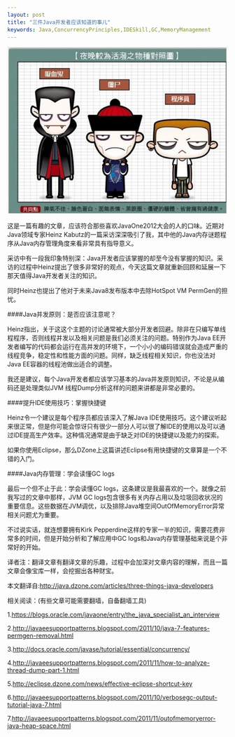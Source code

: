 ```yaml
---
layout: post
title: "三件Java开发者应该知道的事儿"
keywords: Java,ConcurrencyPrinciples,IDESkill,GC,MemoryManagement
---
```

<div class="center">
	<img src="/post_images/2012/10/programmer.jpg">
</div>

这是一篇有趣的文章，应该符合那些喜欢JavaOne2012大会的人的口味。近期对Java领域专家Heinz Kabutz的一篇采访深深吸引了我，其中他的Java内存谜题程序从Java内存管理角度来看非常具有指导意义。

采访中有一段我印象特别深：Java开发者应该掌握的却至今没有掌握的知识。采访的过程中Heinz提出了很多非常好的观点，今天这篇文章就重新回顾和延展一下那天值得Java开发者关注的知识。

同时Heinz也提出了他对于未来Java8发布版本中去除HotSpot VM PermGen的担忧。

####Java并发原则：是否应该注意呢？

Heinz指出，关于这这个主题的讨论通常被大部分开发者回避。除非在只编写单线程程序，否则线程并发以及相关问题是我们必须关注的问题。特别作为Java EE开发者编写的代码都会运行在高并发的环境下，一个小小的编码错误就会造成严重的线程竞争，稳定性和性能方面的问题。同样，缺乏线程相关知识，你也没法对Java EE容器的线程池做出适合的调整。

我还是建议，每个Java开发者都应该学习基本的Java并发原则知识，不论是从编码还是处理类似JVM 线程Dump分析这样的问题来讲都是非常必要的。

####提升IDE使用技巧：掌握快捷键

Heinz令一个建议是每个程序员都应该深入了解Java IDE使用技巧。这个建议听起来很正常，但是你可能会惊讶只有很少一部分人可以很了解IDE的使用以及可以通过IDE提高生产效率。这种情况通常是由于缺乏对IDE的快捷键以及能力的探索。

如果你使用Eclipse，那么DZone上这篇讲述Eclipse有用快捷键的文章算是一个不错的入门。

####Java内存管理：学会读懂GC logs

最后一个但不止于此：学会读懂GC logs，这条建议是我最喜欢的一个。就像之前我写过的文章中那样，JVM GC logs包含很多有关内存占用以及垃圾回收状况的重要信息。这些数据在JVM调优，以及排除Java堆空间OutOfMemoryError异常相关问题尤为重要。

不过说实话，就连想要拥有Kirk Pepperdine这样的专家一半的知识，需要花费非常多的时间，但是开始分析和了解应用中GC logs和Java内存管理基础来说是个非常好的开始。

译者注：翻译文章有翻译文章的乐趣，过程中会加深对文章内容的理解，而且一篇文章会像宝库一样，会挖掘出各种财宝。

本文翻译自:<a href="http://java.dzone.com/articles/three-things-java-developers" target="_blank">http://java.dzone.com/articles/three-things-java-developers</a>


相关阅读：(有些文章可能需要翻墙，自备翻墙工具)

1.<a href="https://blogs.oracle.com/javaone/entry/the_java_specialist_an_interview" target="_blank">https://blogs.oracle.com/javaone/entry/the_java_specialist_an_interview</a>

2.<a href="http://javaeesupportpatterns.blogspot.com/2011/10/java-7-features-permgen-removal.html" target="_blank">http://javaeesupportpatterns.blogspot.com/2011/10/java-7-features-permgen-removal.html</a>

3.<a href="http://docs.oracle.com/javase/tutorial/essential/concurrency/" target="_blank">http://docs.oracle.com/javase/tutorial/essential/concurrency/</a>

4.<a href="http://javaeesupportpatterns.blogspot.com/2011/11/how-to-analyze-thread-dump-part-1.html" target="_blank">http://javaeesupportpatterns.blogspot.com/2011/11/how-to-analyze-thread-dump-part-1.html</a>

5.<a href="http://eclipse.dzone.com/news/effective-eclipse-shortcut-key" target="_blank">http://eclipse.dzone.com/news/effective-eclipse-shortcut-key</a>

6.<a href="http://javaeesupportpatterns.blogspot.com/2011/10/verbosegc-output-tutorial-java-7.html" target="_blank">http://javaeesupportpatterns.blogspot.com/2011/10/verbosegc-output-tutorial-java-7.html</a>

7.<a href="http://javaeesupportpatterns.blogspot.com/2011/11/outofmemoryerror-java-heap-space.html" target="_blank">http://javaeesupportpatterns.blogspot.com/2011/11/outofmemoryerror-java-heap-space.html</a>
